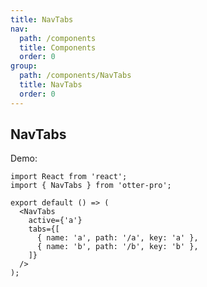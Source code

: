 ```yaml
---
title: NavTabs
nav:
  path: /components
  title: Components
  order: 0
group:
  path: /components/NavTabs
  title: NavTabs
  order: 0
---
```


## NavTabs

Demo:

```tsx
import React from 'react';
import { NavTabs } from 'otter-pro';

export default () => (
  <NavTabs
    active={'a'}
    tabs={[
      { name: 'a', path: '/a', key: 'a' },
      { name: 'b', path: '/b', key: 'b' },
    ]}
  />
);
```

<API src="./index.tsx"></API>
